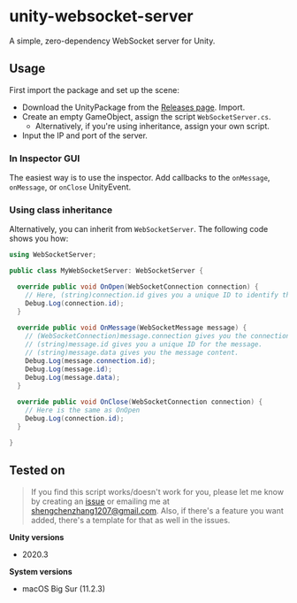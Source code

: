 # unity-websocket-server
A simple, zero-dependency WebSocket server for Unity.

## Usage
First import the package and set up the scene:
* Download the UnityPackage from the [Releases page](https://github.com/shaunabanana/unity-websocket-server/releases). Import.
* Create an empty GameObject, assign the script `WebSocketServer.cs`.
  * Alternatively, if you're using inheritance, assign your own script.
* Input the IP and port of the server.

### In Inspector GUI
The easiest way is to use the inspector. Add callbacks to the `onMessage`, `onMessage`, or `onClose` UnityEvent.

### Using class inheritance
Alternatively, you can inherit from `WebSocketServer`. The following code shows you how:
```csharp
using WebSocketServer;

public class MyWebSocketServer: WebSocketServer {

  override public void OnOpen(WebSocketConnection connection) {
    // Here, (string)connection.id gives you a unique ID to identify the client.
    Debug.Log(connection.id);
  }
  
  override public void OnMessage(WebSocketMessage message) {
    // (WebSocketConnection)message.connection gives you the connection that send the message.
    // (string)message.id gives you a unique ID for the message.
    // (string)message.data gives you the message content.
    Debug.Log(message.connection.id);
    Debug.Log(message.id);
    Debug.Log(message.data);
  }
  
  override public void OnClose(WebSocketConnection connection) {
    // Here is the same as OnOpen
    Debug.Log(connection.id);
  }

}

```

## Tested on
> If you find this script works/doesn't work for you, please let me know by creating an [issue](https://github.com/shaunabanana/unity-websocket-server/issues) or emailing me at shengchenzhang1207@gmail.com.
> Also, if there's a feature you want added, there's a template for that as well in the issues.

**Unity versions**
* 2020.3

**System versions**
* macOS Big Sur (11.2.3)
